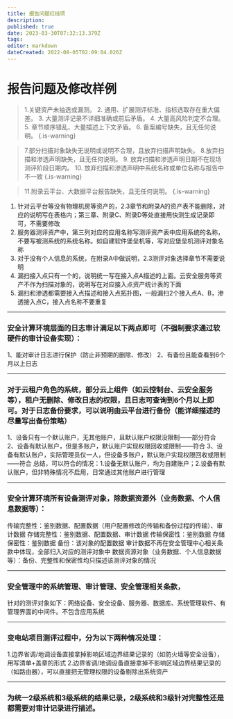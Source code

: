 ```yaml
---
title: 报告问题红线项
description: 
published: true
date: 2023-03-30T07:32:13.379Z
tags: 
editor: markdown
dateCreated: 2022-08-05T02:09:04.026Z
---
```



# 报告问题及修改样例


> 1.关键资产未抽选或漏测。
> 2. 通用、扩展测评标准、指标选取存在重大偏差。
> 3. 大量测评记录不详细准确或前后矛盾。
> 4. 大量高风险判定不合理。
> 5. 章节顺序错乱、大量描述上下文矛盾。
> 6. 备案编号缺失，且无任何说明。
{.is-warning}

> 7.部分扫描对象缺失无说明或说明不合理，且放弃扫描声明缺失。
> 8.放弃扫描和渗透声明缺失，且无任何说明。
> 9. 放弃扫描和渗透声明日期不在现场测评阶段日期内。
> 10. 放弃扫描和渗透声明中系统名称或单位名称与报告中不一致
{.is-warning}

>11.附录云平台、大数据平台报告缺失，且无任何说明。
{.is-warning}



1. 针对云平台等没有物理机房等资产的，2.3章节和附录A的资产表不能删除，对应的说明写在表格内；第三章、附录C、附录D等处直接用快测生成记录即可，不需要修改
2. 服务器测评资产中，第三列对应的应用名称写测评资产表中应用系统的名称，不要写被测系统的系统名称。如自建软件堡垒机等，写对应堡垒机测评对象名称
3. 对于没有个人信息的系统，在附录A中做说明，2.3测评对象选择章节不需要说明
4. 漏扫接入点只有一个的，说明统一写在接入点A描述的上面。云安全服务等资产不作为扫描对象的，说明写在对应接入点资产统计表的下面
5. 漏扫和渗透都需要接入点描述和接入点拓扑图，一般漏扫2个接入点A、B，渗透接入点C，接入点名称不要重复


---

### 安全计算环境层面的日志审计满足以下两点即可（不强制要求通过软硬件的审计设备实现）：
1、能对审计日志进行保护（防止非预期的删除、修改）
2、有备份且能查看到6个月以上日志

---

### 对于云租户角色的系统，部分云上组件（如云控制台、云安全服务等），租户无删除、修改日志的权限，且日志可查询到6个月以上即可。对于日志备份要求，可以说明由云平台进行备份（能详细描述的尽量写出备份策略）
1、设备只有一个默认账户，无其他账户，且默认账户权限没限制——部分符合
2、设备有默认账户，但是多账户，默认账户实现权限回收或限制——符合
3、设备有默认账户，实际管理员仅一人，但设备多账户，默认账户实现权限回收或限制——符合
总结，可以符合的情况：1.设备无默认账户，均为自建账户；2.设备有默认账户，但非特殊情况不启用，日常通过其他账户进行管理

---

### 安全计算环境所有设备测评对象，除数据资源外（业务数据、个人信息数据等）：
传输完整性：鉴别数据、配置数据（用户配置修改的传输和备份过程的传输）、审计数据
存储完整性：鉴别数据、配置数据、审计数据
传输保密性：鉴别数据
存储保密性：鉴别数据
备份：该对象的配置数据
审计数据不再在安全管理中心相关条款中体现，全部归入对应的测评对象中
数据资源对象（业务数据、个人信息数据等）：备份、完整性和保密性均只描述该测评对象的情况

---

### 安全管理中的系统管理、审计管理、安全管理相关条款，
针对的测评对象如下：网络设备、安全设备、服务器、数据库、系统管理软件、有管理界面的中间件。不包含应用系统

---


### 变电站项目测评过程中，分为以下两种情况处理：
1.边界省调/地调设备直接拿掉影响区域边界结果记录的（如防火墙等安全设备），用写清单+盖章的形式
2.边界省调/地调设备直接拿掉不影响区域边界结果记录的（如路由器），可以直接把无管理权限的设备剔除出系统资产

---

### 为统一2级系统和3级系统的结果记录，2级系统和3级针对完整性还是都需要对审计记录进行描述。